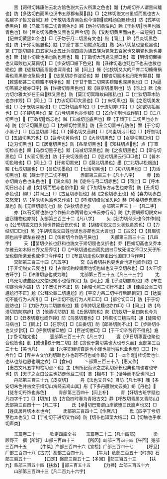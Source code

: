 <!-- { "loadSidebar": true } -->
　　黑【诃得切韩康伯云北方隂色説大云火所熏之色也】黸【力胡切齐人谓黑曰黸也】防【多达切白而黑也汉书五原郡有莫县】□【之林切説文曰虽晳而黒也古人名黬字子晳又音缄】黪【千敢切浅青黑色也今谓物败时顔色黪黪也】防【式羊切赤黑色】黤【乌敢乌槛二切青黑色也】黗【他孙切黄浊色】黝【于纠切也黒也微青色也】黚【巨炎切浅黄色又黑也又巨今切】防【叉刮切黄黒而白也一曰短皃】□【记林切黄黑如金也】□【于勿于月二切黑有文也】黦【同上】黔【巨炎切黑色也】防【干殄切黑皱也】黕【丁感丁甚二切黕点垢浊】黠【闲八切慧也坚也黑也】党【丁朗切周礼曰五家为比五比为闾四闾为族五族为党党五百家也又朋党也助也接也】黩【徒卜切数也垢也防也黑也】黵【丁敢切大汚皃又黒□也】霉【明饥切面垢也又霉败也又莫佩切】□【步安切□姗下色皃】黜【丑律切退也贬也下也去也放也絶也】黱【徒载切画眉黑也深青也】黛【同上】儵【他狄切又大的尸育二切儵儵祸毒也青黑缯也急戾也】【徒见切亦作淀垽也】黟【郁咨切黑木也丹阳有黟县】黮【敕感都甚二切黭黚不明浄也】黭【于甘于敢二切果实黭黯也深黑色也】□【为逼切羔裘之缝亦□字】防【许极切赤黑色也】黥【巨京切墨刑也】防【同上】黓【余力切尔雅太岁在壬曰黓又黑也】防【莫江切冥暗故曰隂私也】□【亡狄切草木防也亦作覭】□【同上】□【力该切□□大黑也】□【丁来切黑也】黰【之忍切美发也】□【于既切深黑也】□【亡奸切画车轮】□【于流切亦□字】□【如欲切垢黑也】□【子辞切黑也】黧【力兮切黑也亦作黎】□【乙角切刑也或作剭】□【亡八切黑也】【于敢切然忘也】黬【五咸切釡底黒也】黫【于顔于仁二切黑也亦作】防【余证切面黑也】□【力颊切竹里黑】防【丑合切晋书冇防伯】黳【于兮切小黑子】□【百昆切黒□也】□【傅名切又音屛】□【乌圭切污□也】□【呼恢切】□【五凶切黑穴也】□【巨今切黄色也】□【大登切黑皃】□【女容切黑□也】□【之刃切黑也】□【居奄切黑也】防【各旱切黑也】【知柱切点也】点【丁簟切检点也】黡【乌忝切黑子也】黯【乌减切深黑也】防【之夜切黑也】□【常与切黑也】□【火衮切黑也】防【于夬切浅黑也】□【徒对切黑云行□□也】□【普木切色暗也】□【同上】□【纡弗切黒皃】□【莫北切黒也】墨【亡北切以松烟造】黢【七戍切黑也】□【吕位切墨色】□【七活切黑也】□【初八切黒也】□【力活切黒也】黖【疎士于己二切不明】
　　赤部第三百三十【凡十八字】
　　赤【齿亦切南方色也朱色也】【説文赤】赨【徒冬与弓二切赤色】□【同上】□【呼木切日出赤】赧【女切而慙赤也俗作】煆【下加切东方赤色也亦霞】防【丑贞切赤色也】頳□【并同上】□【古旦切赤色也】赭【之也切赤土也】赩【喜力切赤白又怒皃】防【羊朱切色落也又作渝】□【呼域切绛似雀头色】赫【呼格切赤皃盛也旱也】防【无匪切赤防也】赥【许狄切赤也】
　　亦部第三百三十一【凡二字】
　　亦【以石切臂也胳也今作掖此亦两臂也又书云亦行有】防【九德胡颊切説文曰盗窃懐物也亦持】夨部第三百三十二【凡八字】
　　夨【壮力切倾头也今并作侧】【公节切説文曰头倾也苍颉云仡仡也】奊【胡结切説文曰头衺骫奊态也】□【力结切□□也】吴【午胡切説文曰姓也误也亦郡也又大言也】□【古文】□【具眉切顾也古字谓左右视也】□【俾折切今作防弓戾也】
　　夭部第三百三十三【凡四字】
　　夭【苗切少长也舒和也説文于矫切屈也又折也】乔【巨娇切髙也又乔本尔雅云如木愀曰乔又居乔切】□【户耿切遇也吉而免凶曰□故死谓之不□又天子所至也御所亲爱也或作□今作幸】□【布昆切走也以罪走出他国曰□今作奔】
　　交部第三百三十四【凡五字】
　　交【古肴切共也更也合也道也或作詨】□【于非切説文云衰也】绞【古卯切絇绞绳索也切也缢也又乎交切杀也】□【火干切古旰字】□【许维切忠也或为睢】
　　尢部第三百三十五【凡三十三字】
　　尢【乌光切跛曲胫也又偻也短小也俗作尣】尪【同上】尳【乎没切膝疾也】防【布左切蹇也今为跛】防【子贺切行不正】防【余昭弋照二切行不正】尲【佳咸公炎二切尲尬行不正】尬【公拜公鎋二切尲尬】尥【平交力吊二切牛行后胫相交】□【达奚切不能行为人所引】□【户圭切不能行为人所□□】□【都兮切□□】防【于于切股防也】□【力卧力为二切膝疾也】尰【市肿切足尰也亦作□】□【同上】防【乌溃切防防病痱】防【他渍切防防】尯【丘僞切防也】防【饥蚁切一足曰防也今为踦】□【丑孝切蹇也或作踔】防【乌感切蹇也】□【呼恢切□尵马病】尵【徒隈切马病也】□【同上】□【在眔切】□【丘委切】防【郎卧切防不止】□【步卧切仆也又步切】□【呼恢切猪□地】□【巨逆切倦□】□【于干切辛苦行不得皃】尮【丁卧切尮尢也】
　　壹部第三百三十六【凡三字】
　　壹【伊日切専壹也聚也合也皆也】亄【诚也秩于既二切】懿【贪也于冀切美也大也专久而】叀部第三百三十七【美也凡】
　　叀【六字职缘切自是也小谨也擅也独也业也壹】□□【也今作】□【専并古文竹利切跲也仆也碍不行也或作踬】□【一本作疐桂切爱也仁也从也慈也恩也赒之衣】□【食曰】
　　丶部第三百三十八【惠又作】
　　丶【惠古文凡五字知柱切点丶也】主【有所纪而识之之乳切家长也典也领也君也守也】防【天子之女曰公主也妨走他豆二切】咅【相与】卞【话唾而不受也同上】
　　丹部第三百三十九【皮变切】
　　丹【法也又县名】目防【凡七字】雘【多安切朱色并古文于缚切山海经云鸡山其】彤【下多丹雘説文云美】蚒【丹也】【徒冬切丹饰也赤色】
　　青部第三百四十【同上补】
　　青【奸切古班字赋也凡四字千丁】□【切东】防【方色四时春为青阳古文】静【呼故切青属又青防山】氏部第三百四十一【凡二字】
　　氏【承切巴蜀谓山岸欲堕曰氏崩声也又】□【姓氏居月切木本也今】
　　氐部第三百四十二【作厥凡】
　　氐【四字丁兮切至也本也又】□【丁礼切于进切又竹四】防【切仆也知栗大结二】□【切触也乎孝切声类】











　　玉篇卷二十一
　　钦定四库全书
　　玉篇卷二十二【凡十四部】　　　　梁　顾野王　撰【所奸】山部三百四十三　　　【所因】屾部三百四十四【午回】嵬部三百四十五　　　【牛桀】屵部三百四十六【宜检】广部三百四十七　　　【呼旦】厂部三百四十八【古刀】髙部三百四十九　　　【牛为】危部三百五十【时亦】石部三百五十一　　　【口定】磬部三百五十二【多回】部三百五十三　　　【扶九】阜部三百五十四【扶救】部三百五十五　　　【力棰】厽部三百五十六
　　山部第三百四十三【凡二百九十六字】
